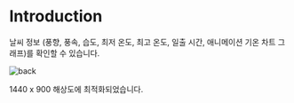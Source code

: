 # Introduction

날씨 정보 (풍향, 풍속, 습도, 최저 온도, 최고 온도, 일출 시간, 애니메이션 기온 차트 그래프)를 확인할 수 있습니다.

![back](https://user-images.githubusercontent.com/13586185/169680914-72cf246c-e00c-4c33-8c31-00228a08313a.gif)

1440 x 900 해상도에 최적화되었습니다.
